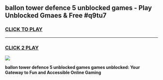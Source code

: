 
## ballon tower defence 5 unblocked games - Play Unblocked Gmaes & Free #q9tu7
<h3>
<a href="https://news.freeplayer.one?title=ballon_tower_defence_5_unblocked_games&ref=26F">CLICK TO PLAY</a></h3>
<hr>

<h3>
<a href="https://news.freeplayer.one?title=ballon_tower_defence_5_unblocked_games&ref=26F">CLICK 2 PLAY</a>
  
</h3>

<a href="https://news.freeplayer.one?title=ballon_tower_defence_5_unblocked_games&ref=26F/"><img src="https://clearcache.store/games.png"></a>


**ballon tower defence 5 unblocked games games unblocked: Your Gateway to Fun and Accessible Online Gaming**
